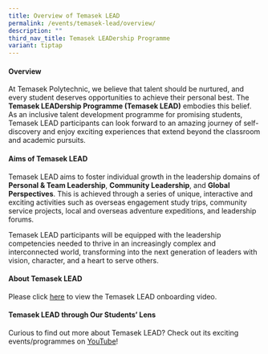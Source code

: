 ```yaml
---
title: Overview of Temasek LEAD
permalink: /events/temasek-lead/overview/
description: ""
third_nav_title: Temasek LEADership Programme
variant: tiptap
---
```

<h4><strong>Overview</strong></h4>
<p>At Temasek Polytechnic, we believe that talent should be nurtured, and
every student deserves opportunities to achieve their personal best. The <strong>Temasek LEADership Programme (Temasek LEAD)</strong> embodies
this belief. As an inclusive talent development programme for promising
students, Temasek LEAD participants can look forward to an amazing journey
of self-discovery and enjoy exciting experiences that extend beyond the
classroom and academic pursuits.</p>
<h4><strong>Aims of Temasek LEAD</strong></h4>
<p>Temasek LEAD<strong> </strong>aims to foster individual growth in the
leadership domains of <strong>Personal &amp; Team Leadership</strong>, <strong>Community Leadership</strong>,
and <strong>Global Perspectives</strong>. This is achieved through a series
of unique, interactive and exciting activities such as overseas engagement
study trips, community service projects, local and overseas adventure expeditions,
and leadership forums.</p>
<p>Temasek LEAD participants will be equipped with the leadership competencies
needed to thrive in an increasingly complex and interconnected world, transforming
into the next generation of leaders with vision, character, and a heart
to serve others.</p>
<h4><strong>About Temasek LEAD</strong></h4>
<p>Please click <a href="https://for.edu.sg/leadonboardingvideo" rel="noopener noreferrer nofollow" target="_blank">here</a> to
view the Temasek LEAD onboarding video.</p>
<h4><strong>Temasek LEAD through Our Students’ Lens</strong></h4>
<p>Curious to find out more about Temasek LEAD? Check out its exciting events/programmes
on <a href="https://www.youtube.com/@TemasekLEAD" rel="noopener nofollow" target="_blank">YouTube</a>!</p>